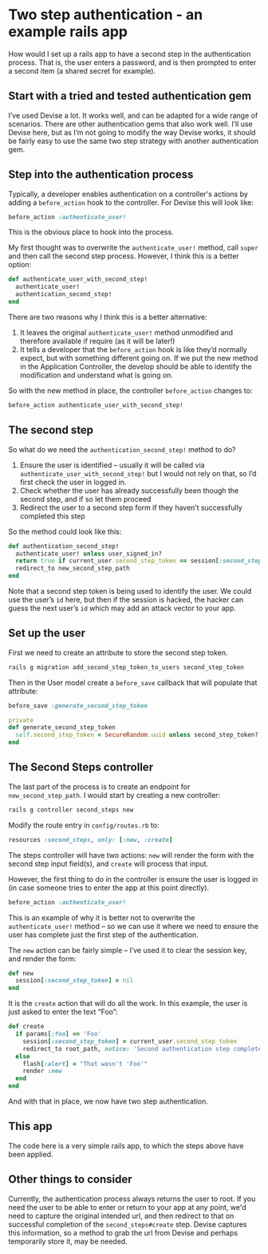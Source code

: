 Two step authentication - an example rails app
==============================================

How would I set up a rails app to have a second step in the authentication process. 
That is, the user enters a password, and is then prompted to enter a second item 
(a shared secret for example).

Start with a tried and tested authentication gem
------------------------------------------------

I’ve used Devise a lot. It works well, and can be adapted for a wide range of scenarios. 
There are other authentication gems that also work well. I’ll use Devise here, but as 
I’m not going to modify the way Devise works, it should be fairly easy to use the 
same two step strategy with another authentication gem.

Step into the authentication process
------------------------------------

Typically, a developer enables authentication on a controller's actions by adding a 
`before_action` hook to the controller. For Devise this will look like:

```ruby
before_action :authenticate_user!
```

This is the obvious place to hook into the process. 

My first thought was to overwrite the `authenticate_user!` method, call `super` and 
then call the second step process. However, I think this is a better option:


```ruby
def authenticate_user_with_second_step!
  authenticate_user!
  authentication_second_step!
end
```

There are two reasons why I think this is a better alternative:

1.  It leaves the original `authenticate_user!` method unmodified and therefore available 
    if require (as it will be later!)
2.  It tells a developer that the `before_action` hook is like they’d normally expect, 
    but with something different going on. If we put the new method in the Application 
    Controller, the develop should be able to identify the modification and understand 
    what is going on.

So with the new method in place, the controller `before_action` changes to:

```ruby
before_action authenticate_user_with_second_step!
```

The second step
---------------

So what do we need the `authentication_second_step!` method to do?

1.  Ensure the user is identified – usually it will be called via 
    `authenticate_user_with_second_step!` but I would not rely on that, so I’d first 
    check the user in logged in.
2.  Check whether the user has already successfully been though the second step, and if 
    so let them proceed
3.  Redirect the user to a second step form if they haven’t successfully completed this 
    step

So the method could look like this:

```ruby
def authentication_second_step!
  authenticate_user! unless user_signed_in?
  return true if current_user.second_step_token == session[:second_step_token]
  redirect_to new_second_step_path
end
```

Note that a second step token is being used to identify the user. We could use the user’s 
`id` here, but then if the session is hacked, the hacker can guess the next user’s `id` 
which may add an attack vector to your app.

Set up the user
---------------

First we need to create an attribute to store the second step token.

```ruby
rails g migration add_second_step_token_to_users second_step_token
```

Then in the User model create a `before_save` callback that will populate that attribute:

```ruby
before_save :generate_second_step_token

private
def generate_second_step_token
  self.second_step_token = SecureRandom.uuid unless second_step_token?
end
```

The Second Steps controller
---------------------------

The last part of the process is to create an endpoint for `new_second_step_path`. I 
would start by creating a new controller:

```ruby
rails g controller second_steps new
```

Modify the route entry in `config/routes.rb` to:

```ruby
resources :second_steps, only: [:new, :create]
```

The steps controller will have two actions: `new` will render the form with the second 
step input field(s), and `create` will process that input.

However, the first thing to do in the controller is ensure the user is logged in 
(in case someone tries to enter the app at this point directly).

```ruby 
before_action :authenticate_user!
```

This is an example of why it is better not to overwrite the `authenticate_user!` method – 
so we can use it where we need to ensure the user has complete just the first step 
of the authentication.

The `new` action can be fairly simple – I’ve used it to clear the session key, and render 
the form:

```ruby
def new
  session[:second_step_token] = nil
end
```

It is the `create` action that will do all the work. In this example, the user is just 
asked to enter the text “Foo”:

```ruby
def create
  if params[:foo] == 'Foo'
    session[:second_step_token] = current_user.second_step_token
    redirect_to root_path, notice: 'Second authentication step completed'
  else
    flash[:alert] = "That wasn't 'Foo'"
    render :new
  end
end
```

And with that in place, we now have two step authentication.

This app
--------

The code here is a very simple rails app, to which the steps above have been applied.

Other things to consider
------------------------

Currently, the authentication process always returns the user to root. If you need
the user to be able to enter or return to your app at any point, we'd need to 
capture the original intended url, and then redirect to that on successful completion
of the `second_steps#create` step. Devise captures this information, so a method to
grab the url from Devise and perhaps temporarily store it, may be needed.
